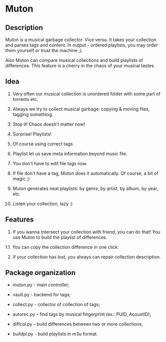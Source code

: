 Muton
=====

Description
-----------

Muton is a musical garbage collector. Vice versa.
It takes your collection and parses tags and content. 
In output - ordered playlists, you may order them 
yourself or trust the machine ;). 

Also Muton can compare musical collections and build 
playlists of differences. This feature is a cherry in
the chaos of your musical tastes.


Idea
----
 
 1. Very often our musical collection is unordered 
folder with some part of torrents etc.
 
 2. Always we try to collect musical garbage: 
 copying & moving files, tagging something.

 3. Stop it! Chaos doesn't matter now!

 4. Surprise! Playlists!

 5. Of course using correct tags.
 
 6. Playlist let us save meta information beyond music file.

 7. You don't have to edit file tags now.

 8. If file don't have a tag, Muton does it automatically.
	Of course, a bit of magic ;)

 9. Muton generates neat playlists: by genre, 
 	by artist, by album, by year, etc.
 10. Listen your collection, lazy :)


Features
--------

 1. If you wanna intersect your collection with friend, you can do that!
 	You use Muton to build the playlist of differences.

 1.1. You can copy the collection difference in one click.

 2. If your collection has lost, you always can repair collection description.


Package organization
--------------------

 * muton.py   - main controller;

 * vault.py   - backend for tags;

 * collect.py - collector of collection of tags;

 * autorec.py - find tags by musical fingerprint (ex.: PUID, AcoustID);

 * diffcol.py - build differences between two or more collections;

 * buildpl.py - build playlists in m3u format.
